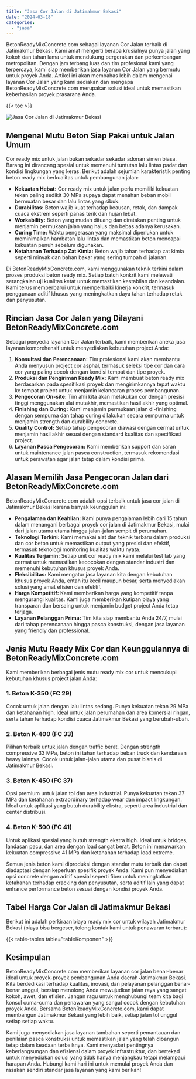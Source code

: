 ```yaml
---
title: "Jasa Cor Jalan di Jatimakmur Bekasi"
date: "2024-03-18"
categories: 
  - "jasa"
---
```


BetonReadyMixConcrete.com sebagai layanan Cor Jalan terbaik di Jatimakmur Bekasi. Kami amat mengerti berapa krusialnya punya jalan yang kokoh dan tahan lama untuk mendukung pergerakan dan perkembangan metropolitan. Dengan jam terbang luas dan tim profesional kami yang terpercaya, kami siap memberikan jasa layanan Cor Jalan yang bermutu untuk proyek Anda. Artikel ini akan membahas lebih dalam mengenai layanan Cor Jalan yang kami sediakan dan mengapa BetonReadyMixConcrete.com merupakan solusi ideal untuk memastikan keberhasilan proyek prasarana Anda.

{{< toc >}}

![Jasa Cor Jalan di Jatimakmur Bekasi](https://betoncor8.github.io/cor/harga-beton-readymix-concrete%20(3).png)

## Mengenal Mutu Beton Siap Pakai untuk Jalan Umum

Cor ready mix untuk jalan bukan sekadar sekadar adonan simen biasa. Barang ini dirancang spesial untuk memenuhi tuntutan lalu lintas padat dan kondisi lingkungan yang keras. Berikut adalah sejumlah karakteristik penting beton ready mix berkualitas untuk pembangunan jalan:

- **Kekuatan Hebat:** Cor ready mix untuk jalan perlu memiliki kekuatan tekan paling sedikit 30 MPa supaya dapat menahan beban mobil bermuatan besar dan lalu lintas yang sibuk.
- **Durabilitas:** Beton wajib kuat terhadap keausan, retak, dan dampak cuaca ekstrem seperti panas terik dan hujan lebat.
- **Workability:** Beton yang mudah dituang dan diratakan penting untuk menjamin permukaan jalan yang halus dan bebas adanya kerusakan.
- **Curing Time:** Waktu pengerasan yang maksimal diperlukan untuk meminimalkan hambatan lalu lintas dan memastikan beton mencapai kekuatan penuh sebelum digunakan.
- **Ketahanan Terhadap Zat Kimia:** Beton wajib tahan terhadap zat kimia seperti minyak dan bahan bakar yang sering tumpah di jalanan.

Di BetonReadyMixConcrete.com, kami menggunakan teknik terkini dalam proses produksi beton ready mix. Setiap batch konkrit kami melewati serangkaian uji kualitas ketat untuk memastikan kestabilan dan keandalan. Kami terus memperbarui untuk memperbaiki kinerja konkrit, termasuk penggunaan aditif khusus yang meningkatkan daya tahan terhadap retak dan penyusutan.

## Rincian Jasa Cor Jalan yang Dilayani BetonReadyMixConcrete.com

Sebagai penyedia layanan Cor Jalan terbaik, kami memberikan aneka jasa layanan komprehensif untuk menyediakan kebutuhan project Anda:

1. **Konsultasi dan Perencanaan:** Tim profesional kami akan membantu Anda menyusun project cor asphal, termasuk seleksi tipe cor dan cara cor yang paling cocok dengan kondisi tempat dan tipe proyek.
2. **Produksi dan Pengiriman Ready Mix:** Kami membuat beton ready mix berdasarkan pada spesifikasi proyek dan mengirimkannya tepat waktu ke tempat project untuk menjamin kelancaran proses pembangunan.
3. **Pengecoran On-site:** Tim ahli kita akan melakukan cor dengan presisi tinggi menggunakan alat mutakhir, memastikan hasil akhir yang optimal.
4. **Finishing dan Curing:** Kami menjamin permukaan jalan di-finishing dengan sempurna dan tahap curing dilakukan secara sempurna untuk menjamin strength dan durability concrete.
5. **Quality Control:** Setiap tahap pengecoran diawasi dengan cermat untuk menjamin hasil akhir sesuai dengan standard kualitas dan specifikasi project.
6. **Layanan Pasca Pengecoran:** Kami memberikan support dan saran untuk maintenance jalan pasca construction, termasuk rekomendasi untuk perawatan agar jalan tetap dalam kondisi prima.

## Alasan Memilih Jasa Pengecoran Jalan dari BetonReadyMixConcrete.com

BetonReadyMixConcrete.com adalah opsi terbaik untuk jasa cor jalan di Jatimakmur Bekasi karena banyak keunggulan ini:

- **Pengalaman dan Keahlian:** Kami punya pengalaman lebih dari 15 tahun dalam menangani berbagai proyek cor jalan di Jatimakmur Bekasi, mulai dari jalan utama utama hingga jalan-jalan sempit di perumahan.
- **Teknologi Terkini:** Kami memakai alat dan teknik terbaru dalam produksi dan cor beton untuk memastikan output yang presisi dan efektif, termasuk teknologi monitoring kualitas waktu nyata.
- **Kualitas Terjamin:** Setiap unit cor ready mix kami melalui test lab yang cermat untuk memastikan kecocokan dengan standar industri dan memenuhi kebutuhan khusus proyek Anda.
- **Fleksibilitas:** Kami mengatur jasa layanan kita dengan kebutuhan khusus proyek Anda, entah itu kecil maupun besar, serta menyediakan solusi yang amat efisien dan efektif.
- **Harga Kompetitif:** Kami memberikan harga yang kompetitif tanpa mengurangi kualitas. Kami juga memberikan kutipan biaya yang transparan dan bersaing untuk menjamin budget project Anda tetap terjaga.
- **Layanan Pelanggan Prima:** Tim kita siap membantu Anda 24/7, mulai dari tahap perencanaan hingga pasca konstruksi, dengan jasa layanan yang friendly dan professional.

## Jenis Mutu Ready Mix Cor dan Keunggulannya di BetonReadyMixConcrete.com

Kami memberikan berbagai jenis mutu ready mix cor untuk mencukupi kebutuhan khusus project jalan Anda:

### 1\. Beton K-350 (FC 29)

Cocok untuk jalan dengan lalu lintas sedang. Punya kekuatan tekan 29 MPa dan ketahanan high. Ideal untuk jalan perumahan dan area komersial ringan, serta tahan terhadap kondisi cuaca Jatimakmur Bekasi yang berubah-ubah.

### 2\. Beton K-400 (FC 33)

Pilihan terbaik untuk jalan dengan traffic berat. Dengan strength compressive 33 MPa, beton ini tahan terhadap beban truck dan kendaraan heavy lainnya. Cocok untuk jalan-jalan utama dan pusat bisnis di Jatimakmur Bekasi.

### 3\. Beton K-450 (FC 37)

Opsi premium untuk jalan tol dan area industrial. Punya kekuatan tekan 37 MPa dan ketahanan extraordinary terhadap wear dan impact lingkungan. Ideal untuk aplikasi yang butuh durability ekstra, seperti area industrial dan center distribusi.

### 4\. Beton K-500 (FC 41)

Untuk aplikasi spesial yang butuh strength ekstra high. Ideal untuk bridges, landasan pacu, dan area dengan load sangat berat. Beton ini menawarkan kekuatan compressive 41 MPa dan ketahanan terhadap load extreme.

Semua jenis beton kami diproduksi dengan standar mutu terbaik dan dapat diadaptasi dengan keperluan spesifik proyek Anda. Kami pun menyediakan opsi concrete dengan aditif spesial seperti fiber untuk meningkatkan ketahanan terhadap cracking dan penyusutan, serta aditif lain yang dapat enhance performance beton sesuai dengan kondisi proyek Anda.

## Tabel Harga Cor Jalan di Jatimakmur Bekasi

Berikut ini adalah perkiraan biaya ready mix cor untuk wilayah Jatimakmur Bekasi (biaya bisa bergeser, tolong kontak kami untuk penawaran terbaru):

{{< table-tables table="tableKomponen" >}}

## Kesimpulan

BetonReadyMixConcrete.com memberikan layanan cor jalan benar-benar ideal untuk proyek-proyek pembangunan Anda daerah Jatimakmur Bekasi. Kita berdedikasi terhadap kualitas, inovasi, dan pelayanan pelanggan benar-benar unggul, bersiap menolong Anda mewujudkan jalan raya yang sangat kokoh, awet, dan efisien. Jangan ragu untuk menghubungi team kita bagi konsul cuma-cuma dan penawaran yang sangat cocok dengan kebutuhan proyek Anda. Bersama BetonReadyMixConcrete.com, kami dapat membangun Jatimakmur Bekasi yang lebih baik, setiap jalan tol unggul setiap setiap waktu.

Kami juga menyediakan jasa layanan tambahan seperti pemantauan dan penilaian pasca konstruksi untuk memastikan jalan yang telah dibangun tetap dalam keadaan terbaiknya. Kami menyadari pentingnya keberlangsungan dan efisiensi dalam proyek infrastruktur, dan bertekad untuk menyediakan solusi yang tidak hanya menjangkau tetapi melampaui harapan Anda. Hubungi kami hari ini untuk memulai proyek Anda dan rasakan sendiri standar jasa layanan yang kami berikan!
